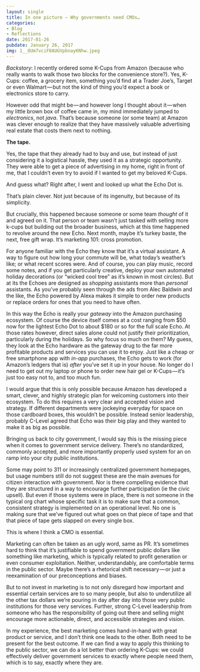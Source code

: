 ```yaml
---
layout: single
title: In one picture — Why governments need CMOs…
categories: 
- Blog
- Reflections
date: 2017-01-26
pubdate: January 26, 2017
img: 1__OUm7vciF0AUGVpbnayKNhw.jpeg
---
```

_Backstory_: I recently ordered some K-Cups from Amazon (because who really wants to walk those two blocks for the convenience store?). Yes, K-Cups: coffee, a grocery item, something you’d find at a Trader Joe’s, Target or even Walmart — but not the kind of thing you’d expect a book or electronics store to carry.

However odd that might be — and however long I thought about it — when my little brown box of coffee came in, my mind immediately jumped to _electronics_, not _java_. That’s because someone (or some team) at Amazon was clever enough to realize that they have massively valuable advertising real estate that costs them next to nothing.

**The tape.**

Yes, the tape that they already had to buy and use, but instead of just considering it a logistical hassle, they used it as a strategic opportunity. They were able to get a piece of advertising in my home, right in front of me, that I couldn’t even try to avoid if I wanted to get my beloved K-Cups.

And guess what? Right after, I went and looked up what the Echo Dot is.

That’s plain clever. Not just because of its ingenuity, but because of its simplicity.

But crucially, this happened because someone or some team _thought_ of it and agreed on it. That person or team wasn’t just tasked with selling more k-cups but building out the broader business, which at this time happened to revolve around the new Echo. Next month, maybe it’s turkey baste, the next, free gift wrap. It’s marketing 101: cross promotion.

For anyone familiar with the Echo they know that it’s a virtual assistant. A way to figure out how long your commute will be, what today’s weather’s like; or what recent scores were. And of course, you can play music, record some notes, and if you get particularly creative, deploy your own automated holiday decorations (or “wicked cool tree” as it’s known in most circles). But at its the Echoes are designed as _shopping_ assistants more than _personal_ assistants. As you’ve probably seen through the ads from Alec Baldwin and the like, the Echo powered by Alexa makes it simple to order new products or replace orders for ones that you need to have often.

In this way the Echo is really your _gateway_ into the Amazon purchasing ecosystem. Of course the device itself comes at a cost ranging from $50 now for the lightest Echo Dot to about $180 or so for the full scale Echo. At those rates however, direct sales alone could not justify their prioritization, particularly during the holidays. So why focus so much on them? My guess, they look at the Echo hardware as the gateway drug to the far more profitable products and services you can use it to enjoy. Just like a cheap or free smartphone app with _in-app_ purchases, the Echo gets to work (for Amazon’s ledgers that is) _after_ you’ve set it up in your house. No longer do I need to get out my laptop or phone to order new hair gel or K-Cups — it’s just too easy not to, and too much fun.

I would argue that this is only possible because Amazon has developed a smart, clever, and highly strategic plan for welcoming customers into their ecosystem. To do this requires a very clear and accepted vision and strategy. If different departments were jockeying everyday for space on those cardboard boxes, this wouldn’t be possible. Instead senior leadership, probably C-Level agreed that Echo was their big play and they wanted to make it as big as possible.

Bringing us back to city government, I would say this is the missing piece when it comes to government service delivery. There’s no standardized, commonly accepted, and more importantly properly used system for an on ramp into your city public institutions.

Some may point to 311 or increasingly centralized government homepages, but usage numbers still do not suggest these are the main avenues for citizen interaction with government. Nor is there compelling evidence that they are structured in a way to encourage further participation (ie the civic upsell). But even if those systems were in place, there is not someone in the typical org chart whose specific task it is to make sure that a common, consistent strategy is implemented on an operational level. No one is making sure that we’ve figured out what goes on that piece of tape and that that piece of tape gets slapped on every single box.

This is where I think a CMO is essential.

Marketing can often be taken as an ugly word, same as PR. It’s sometimes hard to think that it’s justifiable to spend government public dollars like something like marketing, which is typically related to profit generation or even consumer exploitation. Neither, understandably, are comfortable terms in the public sector. Maybe there’s a rhetorical shift necessary — or just a reexamination of our preconceptions and biases.

But to not invest in marketing is to not only disregard how important and essential certain services are to so many people, but also to underutilize all the other tax dollars we’re pouring in day after day into those very public institutions for those very services. Further, strong C-Level leadership from someone who has the responsibility of going out there and selling might encourage more actionable, direct, and accessible strategies and vision.

In my experience, the best marketing comes hand-in-hand with great product or service, and I don’t think one leads to the other. Both need to be present for the best outcome. If we can find a way to apply this thinking to the public sector, we can do a lot better than ordering K-Cups: we could effectively deliver government services to exactly where people need them, which is to say, exactly where they are.